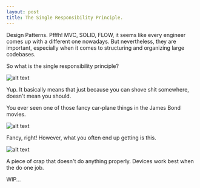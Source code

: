 ```yaml
---
layout: post
title: The Single Responsibility Principle.
---
```


Design Patterns. Pfffh! MVC, SOLID, FLOW, it seems like every engineer comes up with a different one nowadays.
But nevertheless, they are important, especially when it comes to structuring and organizing large codebases.

So what is the single responsibility principle?

![alt text](http://www.topjavatutorial.com/wp-content/uploads/2016/01/SRP1.png "SRP Image")

Yup. It basically means that just because you can shove shit somewhere, doesn't mean you should.

You ever seen one of those fancy car-plane things in the James Bond movies.

![alt text](http://i.dailymail.co.uk/i/pix/2015/07/22/01/2ABC256900000578-0-image-a-79_1437525950828.jpg "Car Plane cool")

Fancy, right! However, what you often end up getting is this.

![alt text](http://telstarlogistics.typepad.com/.a/6a00d834543b6069e2010536573be2970c-pi "Car Plane bad")

A piece of crap that doesn't do anything properly. Devices work best when the do one job.

WIP...


